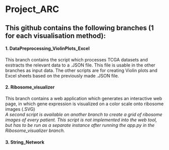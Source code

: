 # Project_ARC

## This github contains the following branches (1 for each visualisation method):

#### 1. DataPreprocessing_ViolinPlots_Excel 
This branch contains the script which processes TCGA datasets and exstracts the relevant data to a .JSON file. This file is usable in the other branches as input data. 
The other scripts are for creating Violin plots and Excel sheets based on the previously made .JSON file. 
#### 2. Ribosome_visualizer
This branch contains a web application which generates an interactive web page, in which gene expression is visualized on a color scale onto ribosome images (.SVG) <br>
*A second script is available on another branch to create a grid of ribosome images of every patient. This script is not implemented into the web tool, but has to be run as a separate instance after running the app.py in the Ribosome_visualizer branch.*
#### 3. String_Network

